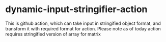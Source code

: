 # dynamic-input-stringifier-action
This is github action, which can take input in stringified object format, and transform it with required format for action. Please note as of today action requires stringified version of array for matrix
